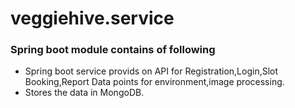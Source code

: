 # veggiehive.service

###  Spring boot module contains of following
* Spring boot service provids on API for Registration,Login,Slot Booking,Report Data points for environment,image processing.
* Stores the data in MongoDB.
